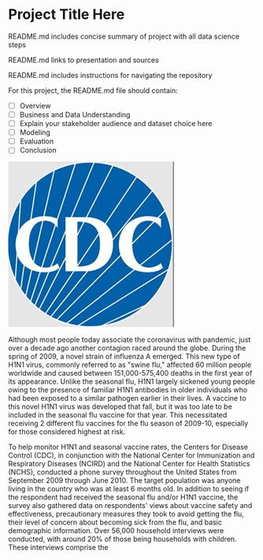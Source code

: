 # Project Title Here

README.md includes concise summary of project with all data science steps

README.md links to presentation and sources

README.md includes instructions for navigating the repository

For this project, the README.md file should contain:

- [ ] Overview
- [ ] Business and Data Understanding
- [ ] Explain your stakeholder audience and dataset choice here
- [ ] Modeling
- [ ] Evaluation
- [ ] Conclusion

![cdc](cdc.jpeg)

Although most people today associate the coronavirus with pandemic, just over a decade ago another contagion raced around the globe. During the spring of 2009, a novel strain of influenza A emerged. This new type of H1N1 virus, commonly referred to as "swine flu," affected 60 million people worldwide and caused between 151,000-575,400 deaths in the first year of its appearance. Unlike the seasonal flu, H1N1 largely sickened young people owing to the presence of familiar H1N1 antibodies in older individuals who had been exposed to a similar pathogen earlier in their lives. A vaccine to this novel H1N1 virus was developed that fall, but it was too late to be included in the seasonal flu vaccine for that year. This necessitated receiving 2 different flu vaccines for the flu season of 2009-10, especially for those considered highest at risk.

To help monitor H1N1 and seasonal vaccine rates, the Centers for Disease Control (CDC), in conjunction with the National Center for Immunization and Respiratory Diseases (NCIRD) and the National Center for Health Statistics (NCHS), conducted a phone survey throughout the United States from September 2009 through June 2010. The target population was anyone living in the country who was at least 6 months old. In addition to seeing if the respondent had received the seasonal flu and/or H1N1 vaccine, the survey also gathered data on respondents' views about vaccine safety and effectiveness, precautionary measures they took to avoid getting the flu, their level of concern about becoming sick from the flu, and basic demographic information. Over 56,000 household interviews were conducted, with around 20% of those being households with children. These interviews comprise the 
